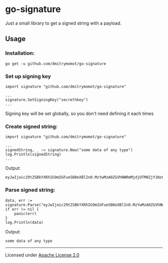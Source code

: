 # go-signature

Just a small library to get a signed string with a payload.

## Usage

### Installation:
```golang
go get -u github.com/dmitrymomot/go-signature
```

### Set up signing key
```golang
import signature "github.com/dmitrymomot/go-signature"

...
signature.SetSigningKey("secret%key")
...
```
Signing key will be set globally, so you don't need defining it each times

### Create signed string:
```golang
import signature "github.com/dmitrymomot/go-signature"

...
signedString, _ := signature.New("some data of any type")
log.Println(signedString)
...
```
Output:
```
eyJwIjoic29tZSBkYXRhIG9mIGFueSB0eXBlIn0.MzYwMzA0ZGVhNWRmMjdjOTM0ZjY1NzU3YWUwM2I0MDZmODRiMzRiMw
```

### Parse signed string:
```golang
data, err := signature.Parse("eyJwIjoic29tZSBkYXRhIG9mIGFueSB0eXBlIn0.MzYwMzA0ZGVhNWRmMjdjOTM0ZjY1NzU3YWUwM2I0MDZmODRiMzRiMw")
if err != nil {
    panic(err)
}
log.Println(data)
```
Output:
```
some data of any type
```

---

Licensed under [Apache License 2.0](https://github.com/dmitrymomot/go-signature/blob/master/LICENSE)